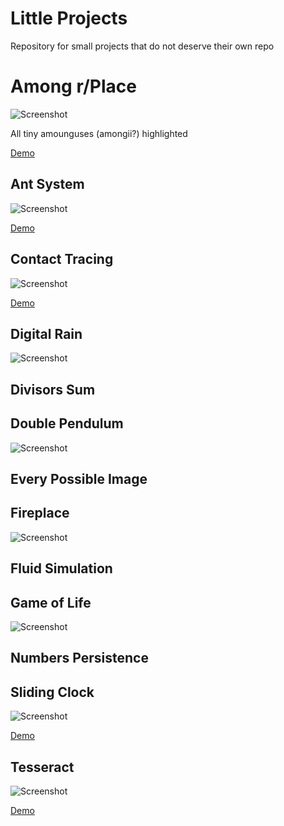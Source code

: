 # Little Projects

Repository for small projects that do not deserve their own repo

# Among r/Place

![Screenshot](Among%20Place/screenshot.gif)

All tiny amounguses (amongii?) highlighted

[Demo](https://vhsw.github.io/Little-Projects/Among%20Place/src/index.html)


## Ant System

![Screenshot](Ant%20System/screenshot.png)

[Demo](https://vhsw.github.io/Little-Projects/Ant%20System/src/index.html)

## Contact Tracing

![Screenshot](Contact%20Tracing/screenshot.png)

[Demo](https://vhsw.github.io/Little-Projects/Contact%20Tracing/src/index.html)

## Digital Rain

![Screenshot](Digital%20Rain/screenshot.png)

## Divisors Sum

## Double Pendulum

![Screenshot](Double%20Pendulum/screenshot.png)

## Every Possible Image

## Fireplace

![Screenshot](Fireplace/screenshot.gif)

## Fluid Simulation

## Game of Life

![Screenshot](Game%20of%20Life/screenshot.png)

## Numbers Persistence

## Sliding Clock

![Screenshot](Sliding%20Clock/screenshot.png)

[Demo](https://vhsw.github.io/Little-Projects/Sliding%20Clock/src/index.html)

## Tesseract

![Screenshot](Tesseract/screenshot.png)

[Demo](https://vhsw.github.io/Little-Projects/Tesseract/src/index.html)
